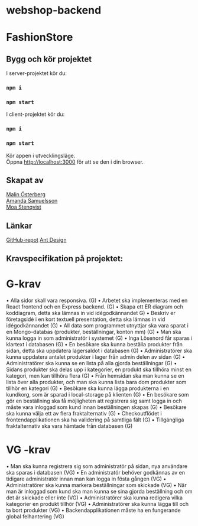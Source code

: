 # webshop-backend

# FashionStore 


## Bygg och kör projektet

I server-projektet kör du:

### `npm i`
### `npm start`

I client-projektet kör du:

### `npm i`
### `npm start`

Kör appen i utvecklingsläge.\
Öppna [http://localhost:3000](http://localhost:3000) för att se den i din browser.


## Skapat av
[Malin Österberg](https://github.com/msmalinosterberg)\
[Amanda Samuelsson](https://github.com/amandasamuelsson)\
[Moa Stenqvist](https://github.com/stonetwix)

## Länkar
[GitHub-repot](https://github.com/stonetwix/webshop-backend)
[Ant Design](https://ant.design/)


## Kravspecifikation på projektet: 

# G-krav 
• Alla sidor skall vara responsiva. (G)
• Arbetet ska implementeras med en React frontend och en Express backend. (G)
• Skapa ett ER diagram och koddiagram, detta ska lämnas in vid idégodkännandet G)
• Beskriv er företagsidé i en kort textuell presentation, detta ska lämnas in vid idégodkännandet (G) 
• All data som programmet utnyttjar ska vara sparat i en Mongo-databas (produkter, beställningar, konton mm) (G) 
• Man ska kunna logga in som administratör i systemet (G)
• Inga Lösenord får sparas i klartext i databasen (G) 
• En besökare ska kunna beställa produkter från sidan, detta ska uppdatera lagersaldot i databasen (G) 
• Administratörer ska kunna uppdatera antalet produkter i lager från admin delen av sidan (G) 
• Administratörer ska kunna se en lista på alla gjorda beställningar (G)
• Sidans produkter ska delas upp i kategorier, en produkt ska tillhöra minst en kategori, men kan tillhöra flera (G)
• Från hemsidan ska man kunna se en lista över alla produkter, och man ska kunna lista bara dom produkter som tillhör en kategori (G) 
• Besökare ska kunna lägga produkterna i en kundkorg, som är sparad i local-storage på klienten (G) 
• En besökare som gör en beställning ska få möjligheten att registrera sig samt logga in och måste vara inloggad som kund innan beställningen skapas (G) 
• Besökare ska kunna välja ett av flera fraktalternativ (G) 
• Checkoutflödet i frontendapplikationen ska ha validering på samtliga fält (G) 
• Tillgängliga fraktalternativ ska vara hämtade från databasen (G) 

# VG -krav 
• Man ska kunna registrera sig som administratör på sidan, nya användare ska sparas i databasen (VG) 
• En administratör behöver godkännas av en tidigare administratör innan man kan logga in fösta gången (VG) 
• Administratörer ska kunna markera beställningar som skickade (VG) 
• När man är inloggad som kund ska man kunna se sina gjorda beställning och om det är skickade eller inte (VG) 
• Administratörer ska kunna redigera vilka kategorier en produkt tillhör (VG) 
• Administratörer ska kunna lägga till och ta bort produkter (VG) 
• Backendapplikationen måste ha en fungerande global felhantering (VG)

